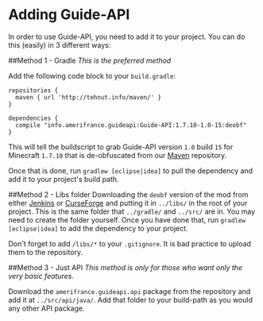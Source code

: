 Adding Guide-API
==========================

In order to use Guide-API, you need to add it to your project. You can do this (easily) in 3 different ways:

##Method 1 - Gradle
*This is the preferred method*

Add the following code block to your `build.gradle`:

```
repositories {
  maven { url 'http://tehnut.info/maven/' }
}

dependencies {
  compile "info.amerifrance.guideapi:Guide-API:1.7.10-1.0-15:deobf"
}
```

This will tell the buildscript to grab Guide-API version `1.0` build `15` for Minecraft `1.7.10` that is de-obfuscated from our [Maven](http://tehnut.info/maven/) repository.

Once that is done, run `gradlew [eclipse|idea]` to pull the dependency and add it to your project's build path. 

##Method 2 - Libs folder
Downloading the `deobf` version of the mod from either [Jenkins](http://tehnut.info/jenkins/job/Guide-API/) or [CurseForge](http://minecraft.curseforge.com/mc-mods/228832-guide-api) and putting it in `../libs/` in the root of your project. This is the same folder that `../gradle/` and `../src/` are in. You may need to create the folder yourself. Once you have done that, run `gradlew [eclipse|idea]` to add the dependency to your project.

Don't forget to add `/libs/*` to your `.gitignore`. It is bad practice to upload them to the repository.

##Method 3 - Just API
*This method is only for those who want only the very basic features.*

Download the `amerifrance.guideapi.api` package from the repository and add it at `../src/api/java/`. Add that folder to your build-path as you would any other API package.